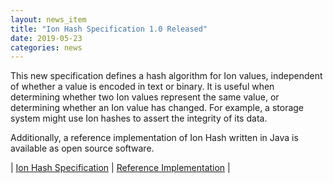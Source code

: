 ```yaml
---
layout: news_item
title: "Ion Hash Specification 1.0 Released"
date: 2019-05-23
categories: news
---
```

This new specification defines a hash algorithm for Ion values, independent of whether a value is encoded in text or binary.  It is useful when determining whether two Ion values represent the same value, or determining whether an Ion value has changed.  For example, a storage system might use Ion hashes to assert the integrity of its data.

Additionally, a reference implementation of Ion Hash written in Java is available as open source software.

| [Ion Hash Specification](https://amzn.github.io/ion-hash/docs/spec.html) | [Reference Implementation](https://github.com/amzn/ion-hash-java) |

